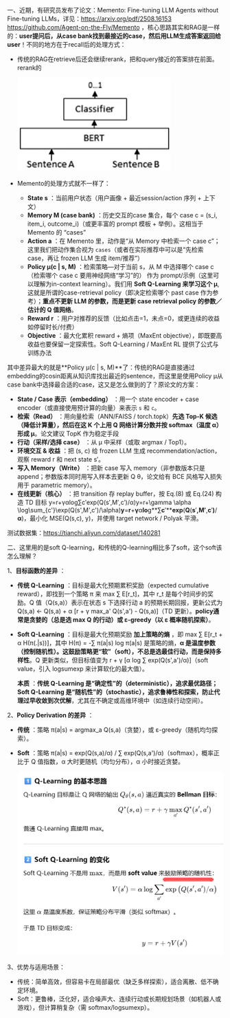 一、近期，有研究员发布了论文：Memento: Fine-tuning LLM Agents without Fine-tuning LLMs，详见：https://arxiv.org/pdf/2508.16153   https://github.com/Agent-on-the-Fly/Memento ，核心思路其实和RAG是一样的：**user提问后，从case bank找到最接近的case，然后用LLM生成答案返回给user**！不同的地方在于recall后的处理方式：

* 传统的RAG在retrieve后还会继续rerank，把和query接近的答案排在前面。rerank的

  ![1758425897241](image/readme/1758425897241.png)
* Memento的处理方式就不一样了：

  * **State s** ：当前用户状态（用户画像 + 最近session/action 序列 + 上下文）
  * **Memory M (case bank)** ：历史交互的case 集合，每个 case c = (s_i, item_i, outcome_i)（或更丰富的 prompt 模板 + 举例）。这相当于 Memento 的 “cases”
  * **Action a** ：在 Memento 里，动作是“从 Memory 中检索一个 case c”；这里我们把动作集合视为 `cases`（或者在实际推荐中可以是“先检索 case，再让 frozen LLM 生成 item/推荐”）
  * **Policy µ(c | s, M)** ：检索策略—对于当前 s，从 M 中选择哪个 case c（检索哪个 case c 要用神经网络“学习”的） 作为 prompt/示例（这里可以理解为in-context learning）。我们用 **Soft Q-Learning 来学习这个 µ**, 这就是所谓的case-retrieval policy（即决定检索哪个 past case 作为参考）；**重点不更新 LLM 的参数，而是更新 case retrieval policy 的参数／估计的 Q 值网络**。
  * **Reward r** ：用户对推荐的反馈（比如点击=1，未点=0，或更连续的收益如停留时长/付费）
  * **Objective** ：最大化累积 reward + 熵项（MaxEnt objective），即既要高收益也要保留一定探索性。Soft Q-Learning / MaxEnt RL 提供了公式与训练办法

其中差异最大的就是**Policy µ(c | s, M)**了：传统的RAG是直接通过embedding的cosin距离从知识库找出最近的sentence，而这里是使用Policy µ从case bank中选择最合适的case，这又是怎么做到的了？原论文的方案：

* **State / Case 表示（embedding）** ：用一个 state encoder + case encoder（或直接使用预计算的向量）来表示 `s` 和 `c`。
* **检索（Read）** ：用向量检索（ANN/FAISS / torch.topk）**先选 Top-K 候选（降低计算量），然后在这 K 个上用 Q 网络计算分数并按 softmax（温度 α）形成 μ**。论文建议 TopK 作为稳定手段
* **行动（采样/选择 case）** ：从 μ 中采样（或取 argmax / Top1）。
* **环境交互 & 收益** ：把 (s, c) 给 frozen LLM 生成 recommendation/action，观察 reward r 和 next state s′。
* **写入 Memory（Write）** ：把新 case 写入 memory（非参数版本只是 append；参数版本同时用写入样本去更新 Q θ，论文给有 BCE 风格写入损失用于 parametric memory）。
* **在线更新（核心）** ：把 transition 存 replay buffer，按 Eq.(8) 或 Eq.(24) 构造 TD 目标 y=r+γαlog⁡∑c′exp⁡(Q(s′,M′,c′)/α)y=r+\gamma \alpha \log\sum_{c'}\exp(Q(s',M',c')/\alpha)**y**=**r**+**γ**α**lo**g**∑**c**′****exp**(**Q**(**s**′**,**M**′**,**c**′**)**/**α**)，最小化 MSE(Q(s,c), y)，并使用 target network / Polyak 平滑。

测试数据集：https://tianchi.aliyun.com/dataset/140281


二、这里用的是soft Q-learning，和传统的Q-learning相比多了soft，这个soft该怎么理解？

1、**目标函数的差异** ：

* **传统 Q-Learning** ：目标是最大化预期累积奖励（expected cumulative reward），即找到一个策略 π 来 max ∑ E[r_t]，其中 r_t 是每个时间步的奖励。Q 值（Q(s,a)）表示在状态 s 下选择行动 a 的预期长期回报，更新公式为 Q(s,a) ← Q(s,a) + α [r + γ max_a' Q(s',a') - Q(s,a)]（TD 更新）。**policy通常是贪婪的（总是选 max Q 的行动）或 ε-greedy（以 ε 概率随机探索）**。
* **Soft Q-Learning** ：目标是最大化预期奖励  **加上策略的熵** ，即 max ∑ E[r_t + α H(π(.|s))]，其中 H(π) = -∑ π(a|s) log π(a|s) 是策略的熵，**α 是温度参数（控制随机性）。这鼓励策略更“软”（soft），不总是选最佳行动，而是保持多样性**。Q 更新类似，但目标值变为 r + γ [α log ∑ exp(Q(s',a')/α)]（soft value，引入 logsumexp 来计算软化的最大值）。

   **本质** ：**传统 Q-Learning 是“确定性”的（deterministic），追求最优路径；Soft Q-Learning 是“随机性”的（stochastic），追求鲁棒性和探索，防止代理过早收敛到次优解**，尤其在不确定或高维环境中（如连续行动空间）。

2、**Policy Derivation 的差异** ：

* **传统** ：策略 π(a|s) = argmax_a Q(s,a)（贪婪），或 ε-greedy（随机均匀探索）。
* **Soft** ：策略 π(a|s) = exp(Q(s,a)/α) / ∑ exp(Q(s,a')/α)（softmax），概率正比于 Q 值指数，α 大时更随机（均匀分布），α 小时接近贪婪。

    ![1758549529833](image/readme/1758549529833.png)

3、优势与适用场景：

* 传统：简单高效，但容易卡在局部最优（缺乏多样探索），适合离散、低不确定环境。
* Soft：更鲁棒，泛化好，适合噪声大、连续行动或长期规划场景（如机器人或游戏），但计算稍复杂（需 softmax/logsumexp）。
